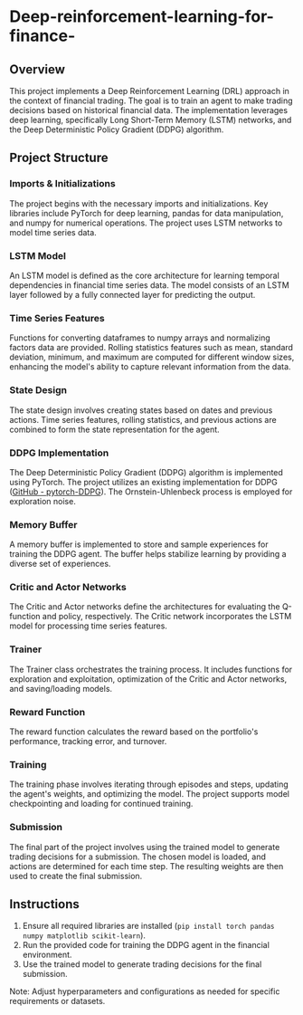 # Deep-reinforcement-learning-for-finance-

## Overview

This project implements a Deep Reinforcement Learning (DRL) approach in the context of financial trading. The goal is to train an agent to make trading decisions based on historical financial data. The implementation leverages deep learning, specifically Long Short-Term Memory (LSTM) networks, and the Deep Deterministic Policy Gradient (DDPG) algorithm.

## Project Structure

### Imports & Initializations

The project begins with the necessary imports and initializations. Key libraries include PyTorch for deep learning, pandas for data manipulation, and numpy for numerical operations. The project uses LSTM networks to model time series data.

### LSTM Model

An LSTM model is defined as the core architecture for learning temporal dependencies in financial time series data. The model consists of an LSTM layer followed by a fully connected layer for predicting the output.

### Time Series Features

Functions for converting dataframes to numpy arrays and normalizing factors data are provided. Rolling statistics features such as mean, standard deviation, minimum, and maximum are computed for different window sizes, enhancing the model's ability to capture relevant information from the data.

### State Design

The state design involves creating states based on dates and previous actions. Time series features, rolling statistics, and previous actions are combined to form the state representation for the agent.

### DDPG Implementation

The Deep Deterministic Policy Gradient (DDPG) algorithm is implemented using PyTorch. The project utilizes an existing implementation for DDPG ([GitHub - pytorch-DDPG](https://github.com/blackredscarf/pytorch-DDPG)). The Ornstein-Uhlenbeck process is employed for exploration noise.

### Memory Buffer

A memory buffer is implemented to store and sample experiences for training the DDPG agent. The buffer helps stabilize learning by providing a diverse set of experiences.

### Critic and Actor Networks

The Critic and Actor networks define the architectures for evaluating the Q-function and policy, respectively. The Critic network incorporates the LSTM model for processing time series features.

### Trainer

The Trainer class orchestrates the training process. It includes functions for exploration and exploitation, optimization of the Critic and Actor networks, and saving/loading models.

### Reward Function

The reward function calculates the reward based on the portfolio's performance, tracking error, and turnover.

### Training

The training phase involves iterating through episodes and steps, updating the agent's weights, and optimizing the model. The project supports model checkpointing and loading for continued training.

### Submission

The final part of the project involves using the trained model to generate trading decisions for a submission. The chosen model is loaded, and actions are determined for each time step. The resulting weights are then used to create the final submission.

## Instructions

1. Ensure all required libraries are installed (`pip install torch pandas numpy matplotlib scikit-learn`).
2. Run the provided code for training the DDPG agent in the financial environment.
3. Use the trained model to generate trading decisions for the final submission.

Note: Adjust hyperparameters and configurations as needed for specific requirements or datasets.
